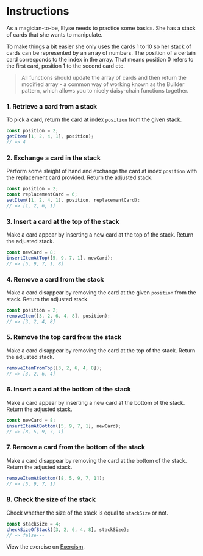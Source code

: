 # Instructions

As a magician-to-be, Elyse needs to practice some basics. She has a stack of cards that she wants to manipulate.

To make things a bit easier she only uses the cards 1 to 10 so her stack of cards can be represented by an array of numbers. The position of a certain card corresponds to the index in the array. That means position 0 refers to the first card, position 1 to the second card etc.


> All functions should update the array of cards and then return the modified array - a common way of working known as the Builder pattern, which allows you to nicely 		daisy-chain functions together.

### 1. Retrieve a card from a stack

To pick a card, return the card at index `position` from the given stack.

```js
const position = 2;
getItem([1, 2, 4, 1], position);
// => 4
```

### 2. Exchange a card in the stack

Perform some sleight of hand and exchange the card at index `position` with the replacement card provided. Return the adjusted stack.

```js
const position = 2;
const replacementCard = 6;
setItem([1, 2, 4, 1], position, replacementCard);
// => [1, 2, 6, 1]
```

### 3. Insert a card at the top of the stack

Make a card appear by inserting a new card at the top of the stack. Return the adjusted stack.

```js
const newCard = 8;
insertItemAtTop([5, 9, 7, 1], newCard);
// => [5, 9, 7, 1, 8]
```

### 4. Remove a card from the stack

Make a card disappear by removing the card at the given `position` from the stack. Return the adjusted stack.

```js
const position = 2;
removeItem([3, 2, 6, 4, 8], position);
// => [3, 2, 4, 8]
```

### 5. Remove the top card from the stack

Make a card disappear by removing the card at the top of the stack. Return the adjusted stack.

```js
removeItemFromTop([3, 2, 6, 4, 8]);
// => [3, 2, 6, 4]
```

### 6. Insert a card at the bottom of the stack

Make a card appear by inserting a new card at the bottom of the stack. Return the adjusted stack.

```js
const newCard = 8;
insertItemAtBottom([5, 9, 7, 1], newCard);
// => [8, 5, 9, 7, 1]
```

### 7. Remove a card from the bottom of the stack

Make a card disappear by removing the card at the bottom of the stack. Return the adjusted stack.

```js
removeItemAtBottom([8, 5, 9, 7, 1]);
// => [5, 9, 7, 1]
```

### 8. Check the size of the stack

Check whether the size of the stack is equal to `stackSize` or not.

```js
const stackSize = 4;
checkSizeOfStack([3, 2, 6, 4, 8], stackSize);
// => false---
```

View the exercise on [Exercism](https://exercism.org/tracks/javascript/exercises/elyses-enchantments).
